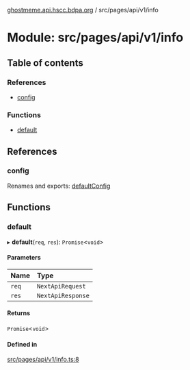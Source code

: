 [ghostmeme.api.hscc.bdpa.org][1] / src/pages/api/v1/info

# Module: src/pages/api/v1/info

## Table of contents

### References

- [config][2]

### Functions

- [default][3]

## References

### config

Renames and exports: [defaultConfig][4]

## Functions

### default

▸ **default**(`req`, `res`): `Promise`<`void`>

#### Parameters

| Name  | Type              |
| :---- | :---------------- |
| `req` | `NextApiRequest`  |
| `res` | `NextApiResponse` |

#### Returns

`Promise`<`void`>

#### Defined in

[src/pages/api/v1/info.ts:8][5]

[1]: ../README.md
[2]: src_pages_api_v1_info.md#config
[3]: src_pages_api_v1_info.md#default
[4]: src_backend_middleware.md#defaultconfig
[5]:
  https://github.com/nhscc/ghostmeme.api.hscc.bdpa.org/blob/bc222b4/src/pages/api/v1/info.ts#L8

